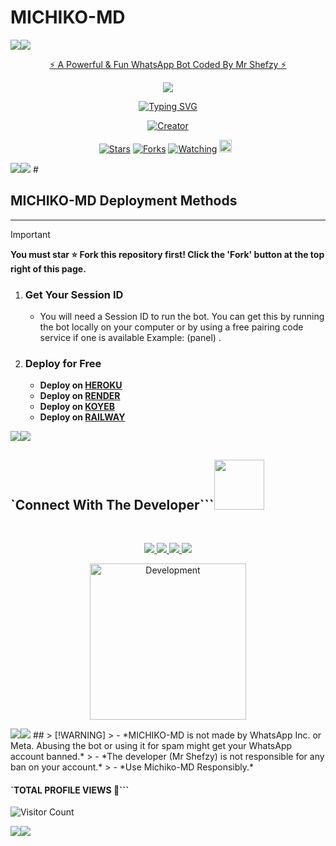 # MICHIKO-MD
   <a><img src='https://i.imgur.com/LyHic3i.gif'/></a><a><img src='https://i.imgur.com/LyHic3i.gif'/></a>
<p align="center"> 
<u>⚡ A Powerful & Fun WhatsApp Bot Coded By Mr Shefzy ⚡</u>
</p>
<p align="center">
<img src="(https://files.catbox.moe/nhly8o.jpg)"/>       
<p align="center">
  <a href="https://git.io/typing-svg"><img src="https://readme-typing-svg.demolab.com?font=EB+Garamond&weight=800&size=28&duration=4000&pause=1000&random=false&width=435&lines=•+MICHIKO-MD+•;MULTI-DEVICE+WHATSAPP+BOT;DEVELOPED+BY+MR+SHEFZY;ALL+HAIL+LORD+SHEFZY" alt="Typing SVG" /></a>
</p> 
<p align="center">
<a href="#"><img title="Creator" src="https://img.shields.io/badge/Creator-MR_SHEFZY-blue.svg?style=for-the-badge&logo=github"></a>
</p>
<p align="center">
<a href="https://github.com/Mrshefzy/MICHIKO-MD/stargazers/"><img title="Stars" src="https://img.shields.io/github/stars/Mrshefzy/MICHIKO-MD?color=blue&style=flat-square"></a>
<a href="https://github.com/Mrshefzy/MICHIKO-MD/network/members"><img title="Forks" src="https://img.shields.io/github/forks/Mrshefzy/MICHIKO-MD?color=yellow&style=flat-square"></a>
<a href="https://github.com/Mrshefzy/MICHIKO-MD/watchers"><img title="Watching" src="https://img.shields.io/github/watchers/YOUR_GITHUB_USERNAME/MICHIKO-MD?label=Watchers&color=red&style=flat-square"></a>
<a href="https://github.com/Mrshefzy/MICHIKO-MD/graphs/commit-activity"><img height="20" src="https://img.shields.io/badge/Maintained-Yes-green.svg"></a>  
</p>
<a><img src='https://i.imgur.com/LyHic3i.gif'/></a><a><img src='https://i.imgur.com/LyHic3i.gif'/></a>
#

## MICHIKO-MD Deployment Methods
---
> [!IMPORTANT]
> **You must star ⭐ Fork this repository first! Click the 'Fork' button at the top right of this page.**

1.  ### Get Your Session ID
    *   You will need a Session ID to run the bot. You can get this by running the bot locally on your computer or by using a free pairing code service if one is available Example: (panel) .

2.  ### Deploy for Free
    *   **Deploy on [HEROKU](https://dashboard.heroku.com/new?template=https://github.com/Mrshefzy/MICHIKO-MD)**
    *   **Deploy on [RENDER](https://dashboard.render.com/new?template=https://github.com/Mrshefzy/MICHIKO-MD)**
    *   **Deploy on [KOYEB](https://app.koyeb.com/auth/signup)**
    *   **Deploy on [RAILWAY](https://railway.app/login)**

<a><img src='https://i.imgur.com/LyHic3i.gif'/></a><a><img src='https://i.imgur.com/LyHic3i.gif'/></a>

## `Connect With The Developer```<img src="https://github.com/Mrshefzy/raw/main/assets/mdImages/handshake.gif" width ="80"></h1> 
 <br> 
<p align="center">
<a href="https://wa.me/2348082369566"><img src="https://img.shields.io/badge/Contact_Mr_Shefzy-25D366?style=for-the-badge&logo=whatsapp&logoColor=white" />
<a href="https://whatsapp.com/channel/0029VbAVdF34dTnBNyhIaI2q"><img src="https://img.shields.io/badge/Join_Official_Channel-25D366?style=for-the-badge&logo=whatsapp&logoColor=white" />
<a href="https://www.youtube.com/@YOUR_YOUTUBE_CHANNEL"><img src="https://img.shields.io/badge/Subscribe-ff0000?style=for-the-badge&logo=youtube&logoColor=white" />
<a href="https://t.me/shefzytech"><img src="https://img.shields.io/badge/Join_Telegram_Channel-2CA5E0?style=for-the-badge&logo=telegram&logoColor=white" />
<br>
<p align="center">
<img alt="Development" width="250" src="https://media2.giphy.com/media/W9tBvzTXkQopi/giphy.gif?cid=6c09b952xu6syi1fyqfyc04wcfk0qvqe8fd7sop136zxfjyn&ep=v1_internal_gif_by_id&rid=giphy.gif&ct=g" /> </p>
<a><img src='https://i.imgur.com/LyHic3i.gif'/></a><a><img src='https://i.imgur.com/LyHic3i.gif'/></a>
##
> [!WARNING]
> - *MICHIKO-MD is not made by WhatsApp Inc. or Meta. Abusing the bot or using it for spam might get your WhatsApp account banned.*
> - *The developer (Mr Shefzy) is not responsible for any ban on your account.*
> - *Use Michiko-MD Responsibly.*
  
  #### `TOTAL PROFILE VIEWS 🧚```
![Visitor Count](https://profile-counter.glitch.me/Mrshefzy/count.svg)

<a><img src='https://i.imgur.com/LyHic3i.gif'/></a><a><img src='https://i.imgur.com/LyHic3i.gif'/></a>
